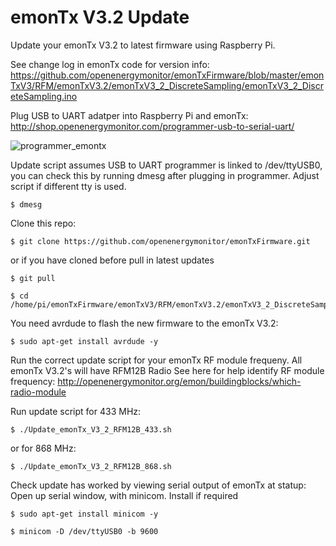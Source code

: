 # emonTx V3.2 Update 

Update your emonTx V3.2 to latest firmware using Raspberry Pi. 

See change log in emonTx code for version info:
https://github.com/openenergymonitor/emonTxFirmware/blob/master/emonTxV3/RFM/emonTxV3.2/emonTxV3_2_DiscreteSampling/emonTxV3_2_DiscreteSampling.ino

Plug USB to UART adatper into Raspberry Pi and emonTx: http://shop.openenergymonitor.com/programmer-usb-to-serial-uart/

![programmer_emontx](http://openenergymonitor.org/emon/sites/default/files/emontxv3_USBtoUART.jpg)

Update script assumes USB to UART programmer is linked to /dev/ttyUSB0, you can check this by running dmesg after plugging in programmer. Adjust script if different tty is used. 

	$ dmesg

Clone this repo:

	$ git clone https://github.com/openenergymonitor/emonTxFirmware.git

or if you have cloned before pull in latest updates 

	$ git pull

	$ cd /home/pi/emonTxFirmware/emonTxV3/RFM/emonTxV3.2/emonTxV3_2_DiscreteSampling/update_scripts

You need avrdude to flash the new firmware to the emonTx V3.2:

	$ sudo apt-get install avrdude -y

Run the correct update script for your emonTx RF module frequeny. All emonTx V3.2's will have RFM12B Radio
See here for help identify RF module frequency: http://openenergymonitor.org/emon/buildingblocks/which-radio-module

Run update script for 433 MHz:

	$ ./Update_emonTx_V3_2_RFM12B_433.sh

or for 868 MHz:

	$ ./Update_emonTx_V3_2_RFM12B_868.sh

Check update has worked by viewing serial output of emonTx at statup:
Open up serial window, with minicom. Install if required

	$ sudo apt-get install minicom -y

	$ minicom -D /dev/ttyUSB0 -b 9600
